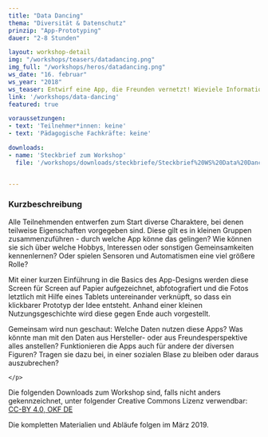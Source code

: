 ```yaml
---
title: "Data Dancing"
thema: "Diversität & Datenschutz"
prinzip: "App-Prototyping"
dauer: "2-8 Stunden"

layout: workshop-detail
img: "/workshops/teasers/datadancing.png"
img_full: "/workshops/heros/datadancing.png"
ws_date: "16. februar"
ws_year: "2018"
ws_teaser: Entwirf eine App, die Freunden vernetzt! Wieviele Informationen möchtest du freigeben, um die Daten anderer zu sehen? In diesem Workshop lernst du, wie man mit Papier und Tablets interaktive Prototypen erstellt, welche Rolle Anonymität und Überwachung spielt und warum Schubladen-Denken nervt.
link: '/workshops/data-dancing'
featured: true

voraussetzungen:
- text: 'Teilnehmer*innen: keine'
- text: 'Pädagogische Fachkräfte: keine'

downloads:
- name: 'Steckbrief zum Workshop'
  file: '/workshops/downloads/steckbriefe/Steckbrief%20WS%20Data%20Dancing.pdf'


---
```



<h3>Kurzbeschreibung</h3>
<p>
	Alle Teilnehmenden entwerfen zum Start diverse Charaktere, bei denen teilweise Eigenschaften vorgegeben sind. Diese gilt es in kleinen Gruppen zusammenzuführen - durch welche App könne das gelingen? Wie können sie sich über welche Hobbys, Interessen oder sonstigen Gemeinsamkeiten kennenlernen? Oder spielen Sensoren und Automatismen eine viel größere Rolle?
    </p>
<p>
    Mit einer kurzen Einführung in die Basics des App-Designs werden diese Screen für Screen auf Papier aufgezeichnet, abfotografiert und die Fotos letztlich mit Hilfe eines Tablets untereinander verknüpft, so dass ein klickbarer Prototyp der Idee entsteht. Anhand einer kleinen Nutzungsgeschichte wird diese gegen Ende auch vorgestellt.
    </p>
<p>
Gemeinsam wird nun geschaut: Welche Daten nutzen diese Apps? Was könnte man mit den Daten aus Hersteller- oder aus Freundesperspektive alles anstellen? Funktionieren die Apps auch für andere der diversen Figuren? Tragen sie dazu bei, in einer sozialen Blase zu bleiben oder daraus auszubrechen?

    </p>
<p>
	Die folgenden Downloads zum Workshop sind, falls nicht anders gekennzeichnet, unter folgender Creative Commons Lizenz verwendbar: <a class="highlight-grey" href="https://www.creativecommons.org/licenses/by/4.0/legalcode">CC-BY 4.0, OKF DE</a>
    </p>
<p>
	Die kompletten Materialien und Abläufe folgen im März 2019.
    </p>







